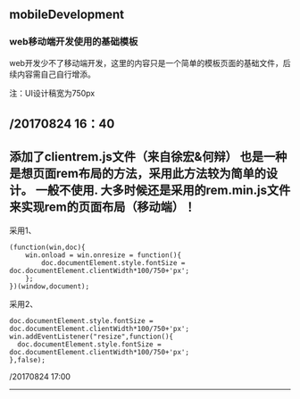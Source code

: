 ## mobileDevelopment
### web移动端开发使用的基础模板

web开发少不了移动端开发，这里的内容只是一个简单的模板页面的基础文件，后续内容需自己自行增添。

注：UI设计稿宽为750px

/20170824 16：40
--------------------------

添加了clientrem.js文件（来自徐宏&何辩）
也是一种是想页面rem布局的方法，采用此方法较为简单的设计。
一般不使用. 大多时候还是采用的rem.min.js文件来实现rem的页面布局（移动端）！
----------------
采用1、
```
(function(win,doc){
    win.onload = win.onresize = function(){
        doc.documentElement.style.fontSize = doc.documentElement.clientWidth*100/750+'px';
    };
})(window,document);
```
采用2、
```
doc.documentElement.style.fontSize = doc.documentElement.clientWidth*100/750+'px';
win.addEventListener("resize",function(){
  doc.documentElement.style.fontSize = doc.documentElement.clientWidth*100/750+'px';
},false);
```
/20170824  17:00

------------------------
